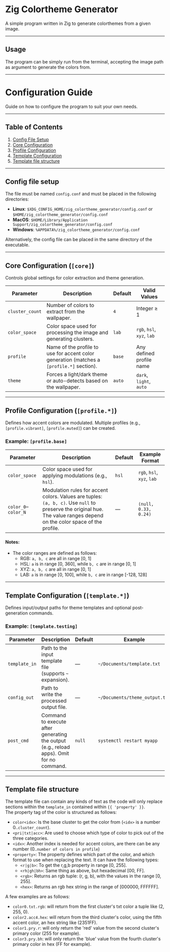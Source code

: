 # Zig Colortheme Generator
A simple program written in Zig to generate colorthemes from a given image.

---

## Usage
The program can be simply run from the terminal, accepting the image path as argument to generate the colors from.

---

# Configuration Guide
Guide on how to configure the program to suit your own needs.

---

## Table of Contents
1. [Config File Setup](#config-file-setup)
2. [Core Configuration](#core-configuration-core)
3. [Profile Configuration](#profile-configuration-profile)
4. [Template Configuration](#template-configuration-template)
5. [Template file structure](#template-file-structure)

---

## Config file setup
The file must be named `config.conf` and must be placed in the following directories:
- **Linux**: `$XDG_CONFIG_HOME/zig_colortheme_generator/config.conf` or `$HOME/zig_colortheme_generator/config.conf`
- **MacOS**: `$HOME/Library/Application Support/zig_colortheme_generator/config.conf`
- **Windows**: `%APPDATA%/zig_colortheme_generator/config.conf`  

Alternatively, the config file can be placed in the same directory of the executable.

---

## Core Configuration (`[core]`)
Controls global settings for color extraction and theme generation.

| Parameter         | Description                                                                                  | Default | Valid Values                     |
|-------------------|----------------------------------------------------------------------------------------------|---------|----------------------------------|
| `cluster_count`   | Number of colors to extract from the wallpaper.                                              | `4`     | Integer ≥ 1                      |
| `color_space`     | Color space used for processing the image and generating clusters.                           | `lab`   | `rgb`, `hsl`, `xyz`, `lab`       |
| `profile`         | Name of the profile to use for accent color generation (matches a `[profile.*]` section).    | `base`  | Any defined profile name         |
| `theme`           | Forces a light/dark theme or auto-detects based on the wallpaper.                            | `auto`  | `dark`, `light`, `auto`          |

---

## Profile Configuration (`[profile.*]`)
Defines how accent colors are modulated. Multiple profiles (e.g., `[profile.vibrant]`, `[profile.muted]`) can be created.

### Example: `[profile.base]`
| Parameter         | Description                                                                                  | Default | Example Format                   |
|-------------------|----------------------------------------------------------------------------------------------|---------|----------------------------------|
| `color_space`     | Color space used for applying modulations (e.g., `hsl`).                                                                                                                  | `hsl`   | `rgb`, `hsl`, `xyz`, `lab`       |
| `color_0`–`color_N` | Modulation rules for accent colors. Values are tuples: `(a, b, c)`. Use `null` to preserve the original hue. The value ranges depend on the color space of the profile. | —       | `(null, 0.33, 0.24)`             |

#### Notes:
- The color ranges are defined as follows:
   - RGB: `a, b, c` are all in range \[0, 1\]
   - HSL: `a` is in range \[0, 360\], while `b, c` are in range \[0, 1\]
   - XYZ: `a, b, c` are all in range \[0, 1\]
   - LAB: `a` is in range \[0, 100\], while `b, c` are in range \[-128, 128\]

---

## Template Configuration (`[template.*]`)
Defines input/output paths for theme templates and optional post-generation commands.

### Example: `[template.testing]`
| Parameter         | Description                                                                                  | Default | Example                          |
|-------------------|----------------------------------------------------------------------------------------------|---------|----------------------------------|
| `template_in`     | Path to the input template file (supports `~` expansion).                                    | —       | `~/Documents/template.txt`       |
| `config_out`      | Path to write the processed output file.                                                     | —       | `~/Documents/theme_output.txt`   |
| `post_cmd`        | Command to execute after generating the output (e.g., reload apps). Omit for no command.      | `null`  | `systemctl restart myapp`       |

---

## Template file structure
The template file can contain any kinds of text as the code will only replace sections within the `template_in` contained within `{{ 'property' }}`.  
The property tag of the color is structured as follows:
- `color<idx>`: Is the base cluster to get the color from (`<idx>` is a number 0..`cluster_count`).
- `<pri|txt|acc>`: Are used to choose which type of color to pick out of the three categories.
- `<idx>`: Another index is needed for accent colors, are there can be any number (0..`number of colors in profile`)
- `<property>`: The property defines which part of the color, and which format to use when replacing the text. It can have the following types:
   - `<r|g|b>`: To get the r,g,b property in range \[0, 255\].
   - `<rh|gh|bh>`: Same thing as above, but hexadecimal \[00, FF\].
   - `<rgb>`: Returns an rgb tuple: (r, g, b), with the values in the range \[0, 255\].
   - `<hex>`: Returns an rgb hex string in the range of \[000000, FFFFFF\].  

A few examples are as follows:
- `color0.txt.rgb`: will return from the first cluster's txt color a tuple like (2, 255, 0).
- `color2.acc4.hex`: will return from the third cluster's color, using the fifth accent color, an hex string like (2351FF).
- `color1.pry.r`: will only return the 'red' value from the second cluster's primary color (255 for example).
- `color3.pry.bh`: will only return the 'blue' value from the fourth cluster's primary color in hex (FF for example).

